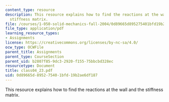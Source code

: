 ```yaml
---
content_type: resource
description: This resource explains how to find the reactions at the wall and the
  stiffness matrix.
file: /courses/1-050-solid-mechanics-fall-2004/0d89665d895275401bfd19b2ae6df187_class04_23.pdf
file_type: application/pdf
learning_resource_types:
- Assignments
license: https://creativecommons.org/licenses/by-nc-sa/4.0/
ocw_type: OCWFile
parent_title: Assignments
parent_type: CourseSection
parent_uid: b2807f85-9dc3-2920-f155-75bbcbd328ec
resourcetype: Document
title: class04_23.pdf
uid: 0d89665d-8952-7540-1bfd-19b2ae6df187
---
```

This resource explains how to find the reactions at the wall and the stiffness matrix.